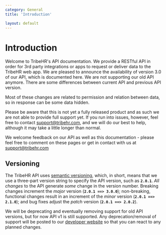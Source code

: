 ```yaml
---
category: General
title: 'Introduction'

layout: default
---
```


# Introduction

Welcome to TribeHR's API documentation. We provide a RESTful API in order for 3rd party integrations or 
apps to request or deliver data to the TribeHR web app. We are pleased to announce the availability of 
version 3.0 of our API, which is documented here. We are not supporting our old API anymore. 
There are some differences between current API and previous API version.

Most of these changes are related to permission and relation between data, so in response can be some data hidden. 

Please be aware that this is not yet a fully released product and as such we are not able to provide full 
support yet. If you run into issues, however, feel free to contact [support@tribehr.com](mailto:support@tribehr.com), 
and we will do our best to help, although it may take a little longer than normal.

We welcome feedback on our API as well as this documentation - please feel free to comment on these pages
or get in contact with us at [support@tribehr.com](mailto:support@tribehr.com)

## Versioning
The TribeHR API uses [semantic versioning](http://semver.org/), which, in short, means that we use a
three-part version string to specify the API version, such as **`2.0.1`**. *All changes* to the API generate
*some* change in the version number. Breaking changes increment the *major* version (**`2.0.1 ==> 3.0.0`**);
non-breaking, functional changes result in an increment of the *minor* version (**`2.0.1 ==> 2.1.0`**); and
bug fixes adjust the *patch* version (**`2.0.1 ==> 2.0.2`**).

We will be deprecating and eventually removing support for old API versions, but for now API v1 is still
supported. Any deprecation/removal of support will be posted to our 
[developer website](http://developers.tribehr.com) so that you can react to any planned changes.